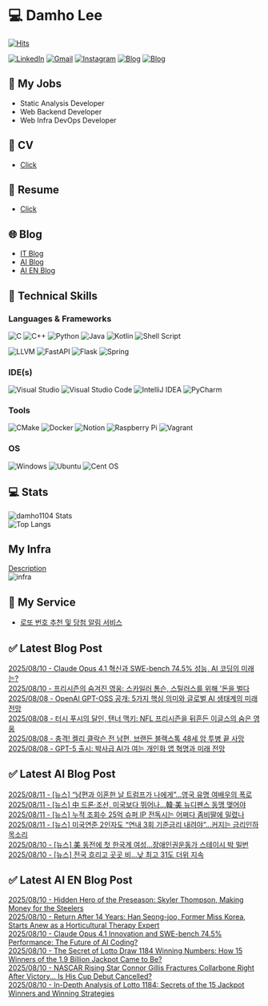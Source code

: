 
# 💻 Damho Lee

[![Hits](https://hits.seeyoufarm.com/api/count/incr/badge.svg?url=https%3A%2F%2Fgithub.com%2Fdamho1104&count_bg=%233D9CC8&title_bg=%23555555&icon=&icon_color=%23E7E7E7&title=hits&edge_flat=false)](https://hits.seeyoufarm.com)  

[![LinkedIn](https://img.shields.io/badge/Linkedin-%230077B5.svg?style=flat&logo=linkedin&logoColor=white)](https://www.linkedin.com/in/damho1104/)
[![Gmail](https://img.shields.io/badge/Gmail-D14836?style=flat&logo=gmail&logoColor=white)](mailto:damho1104@gmail.com)
[![Instagram](https://img.shields.io/badge/Instargram-%23E4405F.svg?style=flat&logo=Instagram&logoColor=white)](https://www.instagram.com/damho1104/)
[![Blog](https://img.shields.io/badge/Blog-%23000000.svg?style=flat&logo=Tistory&logoColor=white)](https://dmomo.co.kr/)
[![Blog](https://img.shields.io/badge/Blog-%23000000.svg?style=flat&logo=WordPress&logoColor=white)](https://blog.ai.dmomo.co.kr/)

## 📃 My Jobs
- Static Analysis Developer
- Web Backend Developer
- Web Infra DevOps Developer

## 📰 CV
- [Click](https://resume.dmomo.net/damho.lee/resume)  

## 📘 Resume
- [Click](https://damho1104.notion.site/8af3191b9815406d95708d9a0cea5a9e)  

## 🌐 Blog
- [IT Blog](https://dmomo.co.kr/)
- [AI Blog](https://blog.ai.dmomo.co.kr/)
- [AI EN Blog](https://ai.trend.dmomo.co.kr/)

## 💪 Technical Skills
### Languages & Frameworks
![C](https://img.shields.io/badge/c-%2300599C.svg?style=flat&logo=c&logoColor=white)
![C++](https://img.shields.io/badge/c++-%2300599C.svg?style=flat&logo=c%2B%2B&logoColor=white)
![Python](https://img.shields.io/badge/Python-3776AB.svg?&style=flat&logo=Python&logoColor=white)
![Java](https://img.shields.io/badge/java-%23ED8B00.svg?style=flat&logo=openjdk&logoColor=white)
![Kotlin](https://img.shields.io/badge/Kotlin-%237F52FF.svg?style=flat&logo=Kotlin&logoColor=white)
![Shell Script](https://img.shields.io/badge/Shell_script-%23121011.svg?style=flat&logo=gnu-bash&logoColor=white)  
  
![LLVM](https://img.shields.io/badge/LLVM/Clang-000B1D.svg?&style=flat&logo=LLVM&logoColor=white)
![FastAPI](https://img.shields.io/badge/FastAPI-005571?style=flat&logo=fastapi)
![Flask](https://img.shields.io/badge/Flask-%23000.svg?style=flat&logo=flask&logoColor=white)
![Spring](https://img.shields.io/badge/Springboot-%236DB33F.svg?style=flat&logo=spring&logoColor=white)
  
  
### IDE(s)
![Visual Studio](https://img.shields.io/badge/Visual%20Studio-5C2D91.svg?style=flat&logo=visual-studio&logoColor=white) 
![Visual Studio Code](https://img.shields.io/badge/Visual%20Studio%20Code-0078d7.svg?style=flat&logo=visual-studio-code&logoColor=white)
![IntelliJ IDEA](https://img.shields.io/badge/IntelliJIDEA-000000.svg?style=flat&logo=intellij-idea&logoColor=white) 
![PyCharm](https://img.shields.io/badge/PyCharm-143?style=flat&logo=pycharm&logoColor=black&color=black&labelColor=green) 


### Tools
![CMake](https://img.shields.io/badge/CMake-%23008FBA.svg?style=flat&logo=cmake&logoColor=white)
![Docker](https://img.shields.io/badge/docker-%230db7ed.svg?style=flat&logo=docker&logoColor=white)
![Notion](https://img.shields.io/badge/Notion-%23000000.svg?style=flat&logo=notion&logoColor=white)
![Raspberry Pi](https://img.shields.io/badge/-RaspberryPi-C51A4A?style=flat&logo=Raspberry-Pi)
![Vagrant](https://img.shields.io/badge/Vagrant-%231563FF.svg?style=flat&logo=vagrant&logoColor=white)


### OS
![Windows](https://img.shields.io/badge/Windows-0078D6?style=flat&logo=windows&logoColor=white)
![Ubuntu](https://img.shields.io/badge/Ubuntu-E95420?style=flat&logo=ubuntu&logoColor=white)
![Cent OS](https://img.shields.io/badge/Cent%20OS-002260?style=flat&logo=centos&logoColor=F0F0F0)


## :computer: Stats
![damho1104 Stats](https://github-readme-stats.vercel.app/api?username=damho1104&hide=issues&show_icons=true&show=prs_merged,prs_merged_percentage&theme=chartreuse-dark)  
![Top Langs](https://github-readme-stats.vercel.app/api/top-langs/?username=damho1104&layout=compact&theme=chartreuse-dark)


## My Infra
[Description](https://dmomo.co.kr/444)  
![infra](https://nextcloud.dmomo.net/apps/files_sharing/publicpreview/EtWDB9RaEXyf4FT?file=/&fileId=142416&x=6016&y=3384&a=true&etag=eee0bc0c4308201c786211582fdbc678)  





## 📣 My Service
- [로또 번호 추천 및 당첨 알림 서비스](https://lotto.dmomo.co.kr/)  


## ✅ Latest Blog Post

[2025/08/10 - Claude Opus 4.1 혁신과 SWE-bench 74.5% 성능, AI 코딩의 미래는?](http://dmomo.co.kr/634) <br/>
[2025/08/10 - 프리시즌의 숨겨진 영웅: 스카일러 톰슨, 스틸러스를 위해 '돈을 벌다](http://dmomo.co.kr/633) <br/>
[2025/08/08 - OpenAI GPT-OSS 공개: 5가지 핵심 의미와 글로벌 AI 생태계의 미래 전망](http://dmomo.co.kr/632) <br/>
[2025/08/08 - 터시 푸시의 달인, 탠너 맥키: NFL 프리시즌을 뒤흔든 이글스의 숨은 영웅](http://dmomo.co.kr/631) <br/>
[2025/08/08 - 충격! 켈리 클락슨 전 남편, 브랜든 블랙스톡 48세 암 투병 끝 사망](http://dmomo.co.kr/630) <br/>
[2025/08/08 - GPT-5 출시: 박사급 AI가 여는 개인화 앱 혁명과 미래 전망](http://dmomo.co.kr/629) <br/>

## ✅ Latest AI Blog Post
[2025/08/11 - [뉴스] “남편과 이혼한 날 트럼프가 나에게”…영국 유명 여배우의 폭로](https://blog.ai.dmomo.co.kr/news/7752) <br/>
[2025/08/11 - [뉴스] 中 드론·조선, 미국보다 뛰어나…韓·美 뉴디펜스 동맹 맺어야](https://blog.ai.dmomo.co.kr/news/7749) <br/>
[2025/08/11 - [뉴스] 누적 조회수 25억 슈퍼 IP 전독시는 어쩌다 좀비딸에 밀렸나](https://blog.ai.dmomo.co.kr/news/7746) <br/>
[2025/08/11 - [뉴스] 미국연준 2인자도 “연내 3회 기준금리 내려야”…커지는 금리인하 목소리](https://blog.ai.dmomo.co.kr/news/7743) <br/>
[2025/08/10 - [뉴스] 美 동전에 첫 한국계 여성…장애인권운동가 스테이시 박 밀번](https://blog.ai.dmomo.co.kr/news/7740) <br/>
[2025/08/10 - [뉴스] 전국 흐리고 곳곳 비…낮 최고 31도 더위 지속](https://blog.ai.dmomo.co.kr/news/7737) <br/>

## ✅ Latest AI EN Blog Post
[2025/08/10 - Hidden Hero of the Preseason: Skyler Thompson, Making Money for the Steelers](https://ai.trend.dmomo.co.kr/2025/08/hidden-hero-of-preseason-skyler.html) <br/>
[2025/08/10 - Return After 14 Years: Han Seong-joo, Former Miss Korea, Starts Anew as a Horticultural Therapy Expert](https://ai.trend.dmomo.co.kr/2025/08/return-after-14-years-han-seong-joo.html) <br/>
[2025/08/10 - Claude Opus 4.1 Innovation and SWE-bench 74.5% Performance: The Future of AI Coding?](https://ai.trend.dmomo.co.kr/2025/08/claude-opus-41-innovation-and-swe-bench.html) <br/>
[2025/08/10 - The Secret of Lotto Draw 1184 Winning Numbers: How 15 Winners of the 1.9 Billion Jackpot Came to Be?](https://ai.trend.dmomo.co.kr/2025/08/the-secret-of-lotto-draw-1184-winning.html) <br/>
[2025/08/10 - NASCAR Rising Star Connor Gillis Fractures Collarbone Right After Victory... Is His Cup Debut Cancelled?](https://ai.trend.dmomo.co.kr/2025/08/nascar-rising-star-connor-gillis.html) <br/>
[2025/08/10 - In-Depth Analysis of Lotto 1184: Secrets of the 15 Jackpot Winners and Winning Strategies](https://ai.trend.dmomo.co.kr/2025/08/in-depth-analysis-of-lotto-1184-secrets.html) <br/>
